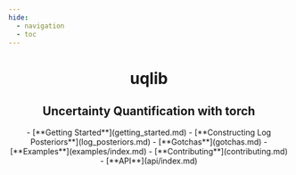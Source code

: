 ```yaml
---
hide:
  - navigation
  - toc
---
```



<center>
    <h1 class="title">uqlib</h1>
    <h2 class="subtitle">Uncertainty Quantification with torch</h2>

<div class="grid cards" markdown>
- [**Getting Started**](getting_started.md)
- [**Constructing Log Posteriors**](log_posteriors.md)
- [**Gotchas**](gotchas.md)
- [**Examples**](examples/index.md)
- [**Contributing**](contributing.md)
- [**API**](api/index.md)
</div>


</center>